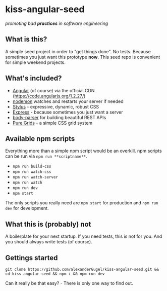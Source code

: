 # kiss-angular-seed
*promoting bad **practices** in software engineering*

## What is this?

A simple seed project in order to "get things done". No tests. Because sometimes
you just want this prototype **now**.
This seed repo is convenient for simple weekend projects.

## What's included?

* [Angular](https://angularjs.org/) (of course) via the official CDN (https://code.angularjs.org/1.2.27/)
* [nodemon](http://nodemon.io/) watches and restarts your server if needed
* [Stylus](http://learnboost.github.io/stylus/) - expressive, dynamic, robust CSS
* [Express](http://expressjs.com/) - because sometimes you just want a server
* [body-parser](https://github.com/expressjs/body-parser) for building beautiful REST APIs
* [Pure Grids](http://purecss.io/grids/) - a simple CSS grid system

## Available npm scripts

Everything more than a simple npm script would be an overkill.
npm scripts can be run via `npm run **scriptname**`.

* `npm run build-css`
* `npm run watch-css`
* `npm run watch-server`
* `npm run watch`
* `npm run dev`
* `npm start`

The only scripts you really need are `npm start` for production and `npm run dev`
for development.

## What this is (probably) not

A boilerplate for your next startup. If you need tests, this is not for you. And
you should always write tests (of course).

## Gettings started

`git clone https://github.com/alexanderGugel/kiss-angular-seed.git && cd kiss-angular-seed && npm i && npm run dev`

Can it really be that easy? - There is only one way to find out.
